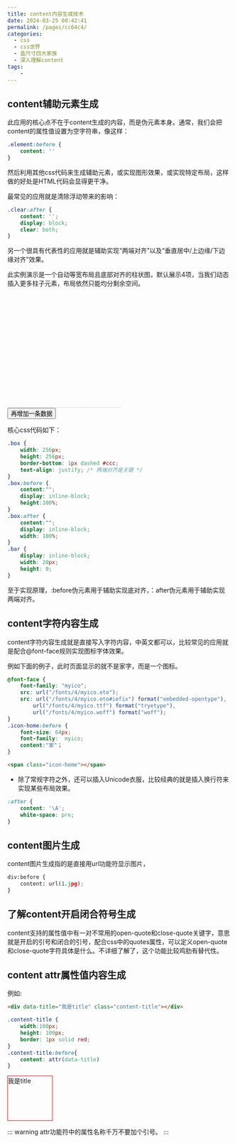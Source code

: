 ```yaml
---
title: content内容生成技术
date: 2024-03-25 08:42:41
permalink: /pages/cc64c4/
categories:
  - css
  - css世界
  - 盒尺寸四大家族
  - 深入理解content
tags:
    -
---
```

## content辅助元素生成
此应用的核心点不在于content生成的内容，而是伪元素本身。通常，我们会把content的属性值设置为空字符串，像这样：
```css
.element:before {
    content: ''
}
```
然后利用其他css代码来生成辅助元素，或实现图形效果，或实现特定布局，这样做的好处是HTML代码会显得更干净。

最常见的应用就是清除浮动带来的影响：
```css
.clear:after {
    content: '';
    display: block;
    clear: both;
}
```

另一个很具有代表性的应用就是辅助实现“两端对齐”以及“垂直居中/上边缘/下边缘对齐”效果。

此实例演示是一个自动等宽布局且底部对齐的柱状图，默认展示4项，当我们动态插入更多柱子元素，布局依然只能均分剩余空间。
<div id="box" class="box"><i class="bar">
</i>
    <i class="bar"></i>
    <i class="bar"></i>
    <i class="bar"></i>
</div>
<button id="button">再增加一条数据</button>

核心css代码如下：
```css {5}
.box {
    width: 256px;
    height: 256px;
    border-bottom: 1px dashed #ccc;
    text-align: justify; /* 两端对齐是关键 */
}
.box:before {
    content:"";
    display: inline-block;
    height:100%;
}
.box:after {
    content:"";
    display: inline-block;
    width: 100%;
}
.bar {
    display: inline-block;
    width: 20px;
    height: 0;
}
```
至于实现原理，:before伪元素用于辅助实现底对齐，：after伪元素用于辅助实现两端对齐。

## content字符内容生成
content字符内容生成就是直接写入字符内容，中英文都可以，比较常见的应用就是配合@font-face规则实现图标字体效果。

例如下面的例子，此时页面显示的就不是家字，而是一个图标。
```css
@font-face {
    font-family: "myico";
    src: url("/fonts/4/myico.eto");
    src: url("/fonts/4/myico.eto#iefix") format("embedded-opentype"),
        url("/fonts/4/myico.ttf") format("tryetype"),
        url("/fonts/4/myico.woff") format("woff");
}
.icon-home:before {
    font-size: 64px;
    font-family:  myico;
    content:"家"；
}
```
```html
<span class="icon-home"></span>
```

- 除了常规字符之外，还可以插入Unicode衣服，比较经典的就是插入换行符来实现某些布局效果。
```css
:after {
    content: '\A';
    white-space: pre;
}
```

## content图片生成
content图片生成指的是直接用url功能符显示图片，
```py
div:before {
    content: url(1.jpg);
}
```

## 了解content开启闭合符号生成
content支持的属性值中有一对不常用的open-quote和close-quote关键字，意思就是开启的引号和闭合的引号，配合css中的quotes属性，可以定义open-quote和close-quote字符具体是什么。不详细了解了，这个功能比较鸡肋有替代性。

## content attr属性值内容生成
例如:  
```html
<div data-title="我是title" class="content-title"></div>
```
```css
.content-title {
    width:100px;
    height: 100px;
    border: 1px solid red;
}
.content-title:before{
    content: attr(data-title)
}
```
<div data-title="我是title" class="content-title"></div>

::: warning
attr功能符中的属性名称千万不要加个引号。
:::

<style scoped>
.box {
    width: 256px;
    height: 256px;
    border-bottom: 1px dashed #ccc;
    text-align: justify;
}
.box:before {
    content:"";
    display: inline-block;
    height:100%;
}
.box:after {
    content:"";
    display: inline-block;
    width: 100%;
}
.bar {
    display: inline-block;
    width: 20px;
    height: 0;
}
.content-title {
    width:100px;
    height: 100px;
    border: 1px solid red;
}
.content-title:before{
    content: attr(data-title)
}
</style>

<script>
export default {
    mounted() {
        if (document.querySelector) {
            var eleBox = document.getElementById('box');
            // 目前柱子元素和个数
            var eleBars = document.querySelectorAll('#box > i');
            var lenBar = eleBars.length;
            if (eleBox && lenBar) {
                for (var indexBar = 0; indexBar < lenBar; indexBar += 1) {
                    // 柱形图的柱子高度和背景色随机
                    eleBars[indexBar].style.height = Math.ceil(256 * Math.random()) + 'px';
                    eleBars[indexBar].style.backgroundColor = '#' + (Math.random() + '').slice(-6);
                }
            }

            // 增加数据
            var eleBtn = document.getElementById('button');
            if (eleBtn && lenBar) {
                eleBtn.onclick = function() {
                    // 随机高度和背景色
                    var height = Math.ceil(256 * Math.random()) + 'px';
                    var backgroundColor = '#' + (Math.random() + '').slice(-6);

                    // 创建柱子元素
                    var eleClone = eleBars[0].cloneNode();

                    eleClone.style.height = height;
                    eleClone.style.backgroundColor = backgroundColor;
                    
                    // 此处的字符替换为了兼容IE8下的演示效果
                    eleBox.innerHTML = eleBox.innerHTML.replace(/I><I/ig, 'I> <I') + ' ' + eleClone.outerHTML;

                    lenBar+=1;
                    // 最多10条数据
                    if (lenBar == 10) {
                        this.setAttribute('disabled', 'disabled');
                    }
                };
            }
        }
    }
}
</script>